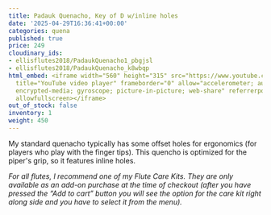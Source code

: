 ```yaml
---
title: Padauk Quenacho, Key of D w/inline holes
date: '2025-04-29T16:36:41+00:00'
categories: quena
published: true
price: 249
cloudinary_ids:
- ellisflutes2018/PadaukQuenacho1_pbgjsl
- ellisflutes2018/PadaukQuenacho_k8wbqp
html_embed: <iframe width="560" height="315" src="https://www.youtube.com/embed/BZHoV1S_znw?si=-BydKeQo-6r2JyRA"
  title="YouTube video player" frameborder="0" allow="accelerometer; autoplay; clipboard-write;
  encrypted-media; gyroscope; picture-in-picture; web-share" referrerpolicy="strict-origin-when-cross-origin"
  allowfullscreen></iframe>
out_of_stock: false
inventory: 1
weight: 450
---
```


My standard quenacho typically has some offset holes for ergonomics (for players who play with the finger tips).  This quencho is optimized for the piper's grip, so it features inline holes.

*For all flutes, I recommend one of my Flute Care Kits. They are only available as an add-on purchase at the time of checkout (after you have pressed the “Add to cart” button you will see the option for the care kit right along side and you have to select it from the menu).*
